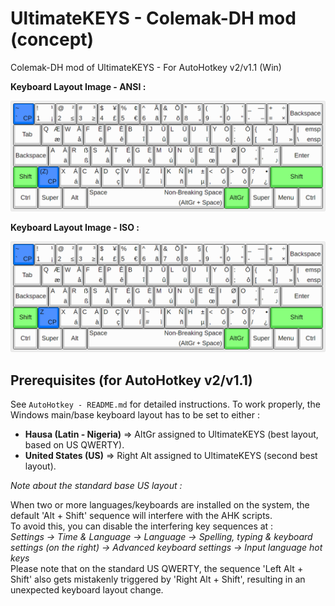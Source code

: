 # UltimateKEYS - Colemak-DH mod (concept)

Colemak-DH mod of UltimateKEYS - For AutoHotkey v2/v1.1 (Win)

**Keyboard Layout Image - ANSI&nbsp;:**

![UltimateKEYS - Colemak-DH ANSI mod - Keyboard Layout Image](UltimateKEYS%20-%20Colemak-DH%20ANSI%20mod%20-%20Keyboard%20Layout%20Image.png)

**Keyboard Layout Image - ISO&nbsp;:**

![UltimateKEYS - Colemak-DH ISO mod - Keyboard Layout Image](UltimateKEYS%20-%20Colemak-DH%20ISO%20mod%20-%20Keyboard%20Layout%20Image.png)

## Prerequisites (for AutoHotkey v2/v1.1)

See `AutoHotkey - README.md` for detailed instructions. To work properly, the Windows main/base keyboard layout has to be set to either&nbsp;:

- **Hausa (Latin - Nigeria)** =&gt; AltGr assigned to UltimateKEYS (best layout, based on US QWERTY).
- **United States (US)** =&gt; Right Alt assigned to UltimateKEYS (second best layout).

*Note about the standard base US layout&nbsp;:*

When two or more languages/keyboards are installed on the system, the default 'Alt + Shift' sequence will interfere with the AHK scripts.  
To avoid this, you can disable the interfering key sequences at&nbsp;:  
*Settings -&gt; Time &amp; Language -&gt; Language -&gt; Spelling, typing &amp; keyboard settings (on the right) -&gt; Advanced keyboard settings -&gt; Input language hot keys*  
Please note that on the standard US QWERTY, the sequence 'Left Alt + Shift' also gets mistakenly triggered by 'Right Alt + Shift', resulting in an unexpected keyboard layout change.
